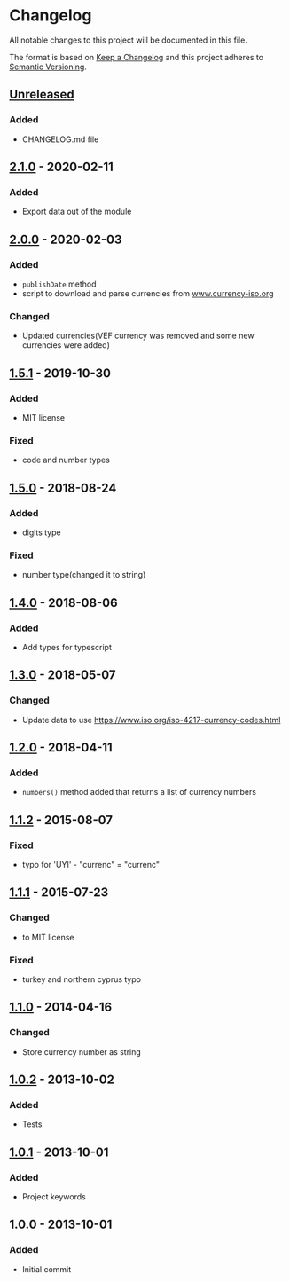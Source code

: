 # Changelog
All notable changes to this project will be documented in this file.

The format is based on [Keep a Changelog](http://keepachangelog.com/en/1.0.0/)
and this project adheres to [Semantic Versioning](http://semver.org/spec/v2.0.0.html).

## [Unreleased]
### Added
- CHANGELOG.md file


## [2.1.0] - 2020-02-11
### Added
- Export data out of the module

## [2.0.0] - 2020-02-03
### Added
- `publishDate` method
- script to download and parse currencies from www.currency-iso.org

### Changed
- Updated currencies(VEF currency was removed and some new currencies were added)

## [1.5.1] - 2019-10-30
### Added
- MIT license

### Fixed
- code and number types

## [1.5.0] - 2018-08-24
### Added
- digits type

### Fixed
- number type(changed it to string)

## [1.4.0] - 2018-08-06
### Added
- Add types for typescript

## [1.3.0] - 2018-05-07
### Changed
- Update data to use https://www.iso.org/iso-4217-currency-codes.html

## [1.2.0] - 2018-04-11
### Added
- `numbers()` method added that returns a list of currency numbers

## [1.1.2] - 2015-08-07
### Fixed
- typo for 'UYI' - "currenc" = "currenc"

## [1.1.1] - 2015-07-23
### Changed
- to MIT license

### Fixed
- turkey and northern cyprus typo

## [1.1.0] - 2014-04-16
### Changed
- Store currency number as string 

## [1.0.2] - 2013-10-02
### Added
- Tests

## [1.0.1] - 2013-10-01
### Added
- Project keywords

## 1.0.0 - 2013-10-01
### Added
- Initial commit

[Unreleased]: https://github.com/freeall/currency-codes/compare/v2.1.0...HEAD
[2.1.0]: https://github.com/freeall/currency-codes/compare/v2.0.0...v2.1.0
[2.0.0]: https://github.com/freeall/currency-codes/compare/v1.5.1...v2.0.0
[1.5.1]: https://github.com/freeall/currency-codes/compare/v1.5.0...v1.5.1
[1.5.0]: https://github.com/freeall/currency-codes/compare/v1.4.0...v1.5.0
[1.4.0]: https://github.com/freeall/currency-codes/compare/v1.3.0...v1.4.0
[1.3.0]: https://github.com/freeall/currency-codes/compare/v1.2.0...v1.3.0
[1.2.0]: https://github.com/freeall/currency-codes/compare/v1.1.2...v1.2.0
[1.1.2]: https://github.com/freeall/currency-codes/compare/v1.1.1...v1.1.2
[1.1.1]: https://github.com/freeall/currency-codes/compare/v1.1.0...v1.1.1
[1.1.0]: https://github.com/freeall/currency-codes/compare/v1.0.2...v1.1.0
[1.0.2]: https://github.com/freeall/currency-codes/compare/v1.0.1...v1.0.2
[1.0.1]: https://github.com/freeall/currency-codes/compare/v1.0.0...v1.0.1

